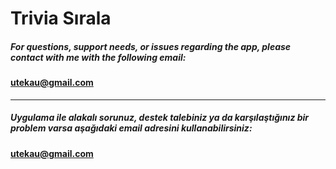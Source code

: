 # Trivia Sırala

##### For questions, support needs, or issues regarding the app, please contact with me with the following email:

#### utekau@gmail.com

------------------------

##### Uygulama ile alakalı sorunuz, destek talebiniz ya da karşılaştığınız bir problem varsa aşağıdaki email adresini kullanabilirsiniz:

#### utekau@gmail.com
